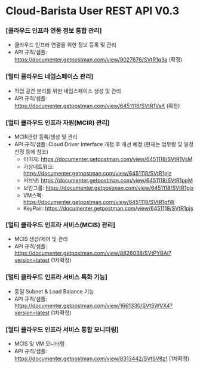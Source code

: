 
# Cloud-Barista User REST API V0.3
### [클라우드 인프라 연동 정보 통합 관리]
  * 클라우드 인프라 연결을 위한 정보 등록 및 관리
  * API 규격/샘플: https://documenter.getpostman.com/view/9027676/SVtR1q3a (확정)
 
### [멀티 클라우드 네임스페이스 관리]
  * 작업 공간 분리를 위한 네임스페이스 생성 및 관리
  * API 규격/샘플: https://documenter.getpostman.com/view/6451118/SVtR1VsK (확정)
 
### [멀티 클라우드 인프라 자원(MCIR) 관리]
  * MCIR관련 등록/생성 및 관리
  * API 규격/샘플: Cloud Driver Interface 개정 후 개선 예정
    (현재는 업무량 및 일정 산정 등에 참조)
    - 이미지: https://documenter.getpostman.com/view/6451118/SVtR1VsM
    - 가상네트워크: https://documenter.getpostman.com/view/6451118/SVtR1pjz
    - 서브넷: https://documenter.getpostman.com/view/6451118/SVtR1ppM
    - 보안그룹: https://documenter.getpostman.com/view/6451118/SVtR1pjx 
    - VM스펙: https://documenter.getpostman.com/view/6451118/SVtR1pfW 
    - KeyPair: https://documenter.getpostman.com/view/6451118/SVtR1pjs
 
### [멀티 클라우드 인프라 서비스(MCIS) 관리]
  * MCIS 생성/제어 및 관리
  * API 규격/샘플: https://documenter.getpostman.com/view/8826038/SVtPYBAi?version=latest (1차확정)
 
### [멀티 클라우드 인프라 서비스 특화 기능]
  * 동일 Subnet & Load Balance 기능
  * API 규격/샘플: https://documenter.getpostman.com/view/1661330/SVtSWVX4?version=latest (1차확정)
 
### [멀티 클라우드 인프라 서비스 통합 모니터링]
  * MCIS 및 VM 모니터링
  * API 규격/샘플: https://documenter.getpostman.com/view/8313442/SVtSV8z1 (1차확정)
  
